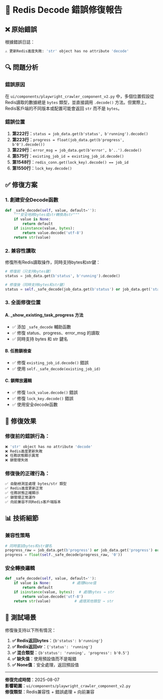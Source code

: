 # 🔧 Redis Decode 錯誤修復報告

## ❌ **原始錯誤**

根據錯誤日誌：
```bash
⚠️ 更新Redis進度失敗: 'str' object has no attribute 'decode'
```

## 🔍 **問題分析**

### **錯誤原因**
在 `ui/components/playwright_crawler_component_v2.py` 中，多個位置假設從Redis讀取的數據總是 `bytes` 類型，並直接調用 `.decode()` 方法。但實際上，Redis客戶端的不同版本或配置可能會返回 `str` 而不是 `bytes`。

### **錯誤位置**
1. **第222行**：`status = job_data.get(b'status', b'running').decode()`
2. **第223行**：`progress = float(job_data.get(b'progress', b'0').decode())`  
3. **第229行**：`error_msg = job_data.get(b'error', b'..').decode()`
4. **第575行**：`existing_job_id = existing_job_id.decode()`
5. **第1548行**：`redis_conn.get(lock_key).decode() == job_id`
6. **第1550行**：`lock_key.decode()`

## ✅ **修復方案**

### **1. 創建安全Decode函數**
```python
def _safe_decode(self, value, default=''):
    """安全地將bytes或str轉換為str"""
    if value is None:
        return default
    if isinstance(value, bytes):
        return value.decode('utf-8')
    return str(value)
```

### **2. 兼容性讀取**
修復所有Redis讀取操作，同時支持bytes和str鍵：

```python
# 修復前（只支持bytes鍵）
status = job_data.get(b'status', b'running').decode()

# 修復後（同時支持bytes和str鍵）
status = self._safe_decode(job_data.get(b'status') or job_data.get('status'), 'running')
```

### **3. 全面修復位置**

#### **A. _show_existing_task_progress 方法**
- ✅ 添加 `_safe_decode` 輔助函數
- ✅ 修復 status、progress、error_msg 的讀取
- ✅ 同時支持 bytes 和 str 鍵名

#### **B. 任務鎖檢查**
- ✅ 修復 `existing_job_id.decode()` 錯誤
- ✅ 使用 `self._safe_decode(existing_job_id)`

#### **C. 鎖釋放邏輯**
- ✅ 修復 `lock_value.decode()` 錯誤
- ✅ 修復 `lock_key.decode()` 錯誤
- ✅ 使用安全decode函數

## 🎯 **修復效果**

### **修復前的錯誤行為**：
```bash
❌ 'str' object has no attribute 'decode'
❌ Redis進度更新失敗
❌ 任務狀態顯示異常
❌ 鎖管理失效
```

### **修復後的正確行為**：
```bash
✅ 自動檢測並處理 bytes/str 類型
✅ Redis進度更新正常
✅ 任務狀態正確顯示
✅ 鎖管理正常運作
✅ 向前兼容不同Redis客戶端版本
```

## 📊 **技術細節**

### **兼容性策略**
```python
# 同時嘗試bytes和str鍵名
progress_raw = job_data.get(b'progress') or job_data.get('progress') or '0'
progress = float(self._safe_decode(progress_raw, '0'))
```

### **安全轉換邏輯**
```python
def _safe_decode(self, value, default=''):
    if value is None:          # 處理None值
        return default
    if isinstance(value, bytes):  # 處理bytes → str
        return value.decode('utf-8')
    return str(value)           # 處理其他類型 → str
```

## 🚀 **測試場景**

修復後支持以下所有情況：

1. **✅ Redis返回bytes**：`{b'status': b'running'}`
2. **✅ Redis返回str**：`{'status': 'running'}`  
3. **✅ 混合類型**：`{b'status': 'running', 'progress': b'0.5'}`
4. **✅ 缺失值**：使用預設值而不是報錯
5. **✅ None值**：安全處理，返回預設值

---

**修復完成時間**：2025-08-07  
**影響範圍**：`ui/components/playwright_crawler_component_v2.py`  
**修復類型**：Redis兼容性 + 錯誤處理 + 向前兼容

